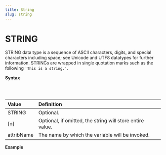```yaml
---
title: String
slug: string
---
```


# STRING

STRING data type is a sequence of ASCII characters, digits, and special characters including space; see Unicode and UTF8 datatypes for further information. STRINGs are wrapped in single quotation marks such as the following `'This is a string.'`.

**Syntax**
<pre>
    <EclCode
    code="STRING[n] attribName">
    </EclCode>
</pre>

| Value | Definition |
| :- | :- |
| STRING | Optional. |
| [n] | Optional, if omitted, the string will store entire value. |
| attribName | The name by which the variable will be invoked. |

**Example**
<pre>
    <EclCode
    id = 'String_Exp_1'
    tryMe="String_Exp_1"
    code="/* STRING Example:
    Examples of defining string values, concatenation, and using them in OUTPUT.*/

    Address := '123 Main Rd, ATL, 30300, USA.';
    OUTPUT(Address, NAMED('Address'));

    // Defining sting vale with defined length
    STRING8 Addr := '123 Main Rd, ATL, 30300, USA.';
    OUTPUT(Addr, NAMED('Addr'));

    // String concatenation 
    STRING FirstName := 'Sun';
    STRING LastName  := 'Shine';

    OUTPUT(FirstName + ' ' + LastName, NAMED('Concatenation'));">
    </EclCode>
</pre>
